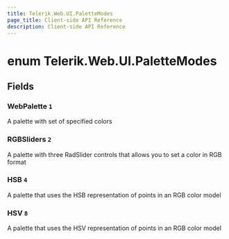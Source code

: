 ```yaml
---
title: Telerik.Web.UI.PaletteModes
page_title: Client-side API Reference
description: Client-side API Reference
---
```


# enum Telerik.Web.UI.PaletteModes

## Fields

### WebPalette `1`

A palette with set of specified colors

### RGBSliders `2`

A palette with three RadSlider controls that allows you to set a color in RGB format

### HSB `4`

A palette that uses the HSB representation of points in an RGB color model

### HSV `8`

A palette that uses the HSV representation of points in an RGB color model


